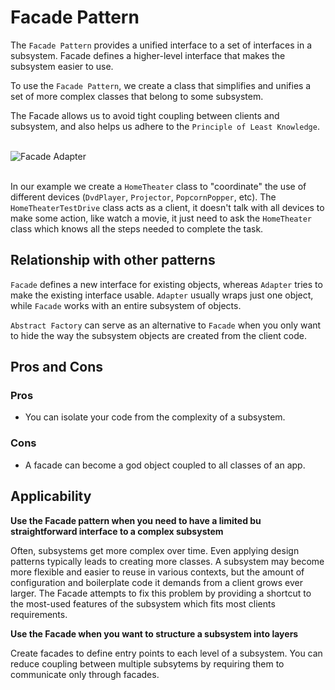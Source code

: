 Facade Pattern
======================

The `Facade Pattern` provides a unified interface to a set of interfaces in a subsystem. Facade defines a higher-level
interface that makes the subsystem easier to use.

To use the `Facade Pattern`, we create a class that simplifies and unifies a set of more complex classes that belong to
some subsystem.

The Facade allows us to avoid tight coupling between clients and subsystem, and also helps us adhere to the 
`Principle of Least Knowledge`.

<br />![Facade Adapter](https://anandabhisheksingh.me/wp-content/uploads/2018/09/facade_pattern.png)<br /><br />

In our example we create a `HomeTheater` class to "coordinate" the use of different devices (`DvdPlayer`, `Projector`, 
`PopcornPopper`, etc). The `HomeTheaterTestDrive` class acts as a client, it doesn't talk with all devices to make
some action, like watch a movie, it just need to ask the `HomeTheater` class which knows all the steps needed to complete 
the task.

## Relationship with other patterns

`Facade` defines a new interface for existing objects, whereas `Adapter` tries to make the existing interface usable.
`Adapter` usually wraps just one object, while `Facade` works with an entire subsystem of objects.

`Abstract Factory` can serve as an alternative to `Facade` when you only want to hide the way the subsystem objects are
created from the client code.

## Pros and Cons

### Pros

+ You can isolate your code from the complexity of a subsystem.

### Cons

+ A facade can become a god object coupled to all classes of an app.

## Applicability

**Use the Facade pattern when you need to have a limited bu straightforward interface to a complex subsystem**

Often, subsystems get more complex over time. Even applying design patterns typically leads to creating more classes. A
subsystem may become more flexible and easier to reuse in various contexts, but the amount of configuration and boilerplate
code it demands from a client grows ever larger. The Facade attempts to fix this problem by providing a shortcut to the
most-used features of the subsystem which fits most clients requirements.

**Use the Facade when you want to structure a subsystem into layers**

Create facades to define entry points to each level of a subsystem. You can reduce coupling between multiple subsytems
by requiring them to communicate only through facades.


